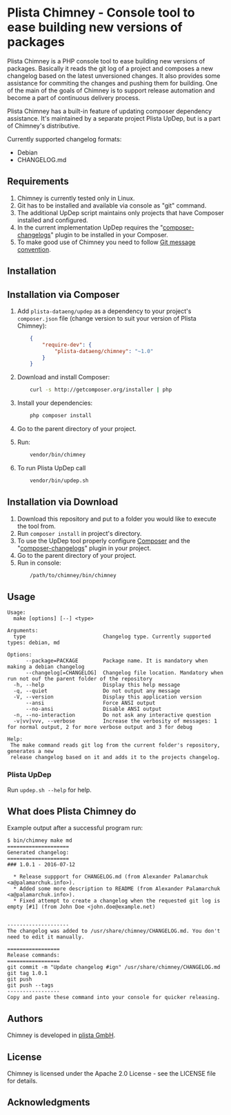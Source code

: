 # Plista Chimney - Console tool to ease building new versions of packages

Plista Chimney is a PHP console tool to ease building new versions of packages. Basically it reads the git log of a project and composes a new changelog based on the latest unversioned changes. It also provides some assistance for commiting the changes and pushing them for building. One of the main of the goals of Chimney is to support release automation and become a part of continuous delivery process.

Plista Chimney has a built-in feature of updating composer dependency assistance. It's maintained by a separate project Plista UpDep, but is a part of Chimney's distributive.

Currently supported changelog formats:
* Debian
* CHANGELOG.md

## Requirements

1. Chimney is currently tested only in Linux.
2. Git has to be installed and available via console as "git" command.
3. The additional UpDep script maintains only projects that have Composer installed and configured.
4. In the current implementation UpDep requires the "[composer-changelogs](https://github.com/pyrech/composer-changelogs)" plugin to be installed in your Composer.
5. To make good use of Chimney you need to follow [Git message convention](http://chris.beams.io/posts/git-commit/).

## Installation

## Installation via Composer

1. Add ``plista-dataeng/updep`` as a dependency to your project's ``composer.json`` file (change version to suit your version of Plista Chimney):
    ```json
        {
            "require-dev": {
                "plista-dataeng/chimney": "~1.0"
            }
        }
    ```

2. Download and install Composer:
    ```bash
        curl -s http://getcomposer.org/installer | php
    ```

3. Install your dependencies:
    ```bash
        php composer install
    ```

3. Go to the parent directory of your project.
4. Run:
    ```bash
        vendor/bin/chimney
    ```
5. To run Plista UpDep call 
    ```bash
        vendor/bin/updep.sh
    ```


## Installation via Download

1. Download this repository and put to a folder you would like to execute the tool from.
2. Run `composer install` in project's directory.
3. To use the UpDep tool properly configure [Composer](https://getcomposer.org/) and the "[composer-changelogs](https://github.com/pyrech/composer-changelogs)" plugin in your project.
4. Go to the parent directory of your project.
5. Run in console:
    ```bash
        /path/to/chimney/bin/chimney
    ```

## Usage
```
Usage:
  make [options] [--] <type>

Arguments:
  type                         Changelog type. Currently supported types: debian, md

Options:
      --package=PACKAGE        Package name. It is mandatory when making a debian changelog
      --changelog[=CHANGELOG]  Changelog file location. Mandatory when run not ouf the parent folder of the repository
  -h, --help                   Display this help message
  -q, --quiet                  Do not output any message
  -V, --version                Display this application version
      --ansi                   Force ANSI output
      --no-ansi                Disable ANSI output
  -n, --no-interaction         Do not ask any interactive question
  -v|vv|vvv, --verbose         Increase the verbosity of messages: 1 for normal output, 2 for more verbose output and 3 for debug

Help:
 The make command reads git log from the current folder's repository, generates a new
 release changelog based on it and adds it to the projects changelog. 
```
### Plista UpDep
Run `updep.sh --help` for help. 

## What does Plista Chimney do
Example output after a successful program run:
```
$ bin/chimney make md
====================
Generated changelog:
====================
### 1.0.1 - 2016-07-12

  * Release suppport for CHANGELOG.md (from Alexander Palamarchuk <a@palamarchuk.info>).
  * Added some more description to README (from Alexander Palamarchuk <a@palamarchuk.info>).
  * Fixed attempt to create a changelog when the requested git log is empty [#1] (from John Doe <john.doe@example.net)


--------------------
The changelog was added to /usr/share/chimney/CHANGELOG.md. You don't need to edit it manually.

=================
Release commands:
=================
git commit -m "Update changelog #ign" /usr/share/chimney/CHANGELOG.md
git tag 1.0.1
git push
git push --tags
-----------------
Copy and paste these command into your console for quicker releasing.
```

## Authors

Chimney is developed in [plista GmbH](https://www.plista.com/).

## License

Chimney is licensed under the Apache 2.0 License - see the LICENSE file for details.

## Acknowledgments

